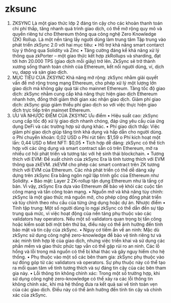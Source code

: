 # zksunc
1.	ZKSYNC
Là một giao thức lớp 2 đáng tin cậy cho các khoản thanh toán chi phí thấp, tăng nhanh quá trình giao dịch, có thể mở rộng quy mô và quyền riêng tư cho Ethereum thông qua công nghệ Zero Knowledge (ZK) Rollup.
Là một nền tảng lấy người dùng làm trung tâm
Tập trung vào phát triển zkSync 2.0 với hai mục tiêu:
•	Hỗ trợ khả năng smart contarct tùy ý thông qua Solidity và Zinc
•	Tăng cường đáng kể khả năng xử lý thông qua zkPorter – một giao thức kết hợp zkRollups và sharding, đạt tới hơn 20.000 TPS (giao dịch mỗi giây) trở lên.
ZkSync sẽ trở thành xương sống thanh toán chính của Ethereum, kết nối người dùng, ví, dịch vụ, dapp và sàn giao dịch.
2.	MỤC TIÊU CỦA ZKSYNC 
Khả năng mở rộng: zkSync nhằm giải quyết vấn đề mở rộng trong mạng Ethereum, cho phép xử lý một lượng lớn giao dịch mà không gây quá tải cho mainnet Ethereum.
Tăng tốc độ giao dịch: zkSync nhằm cung cấp khả năng thực hiện giao dịch Ethereum nhanh hơn, đồng thời giảm thời gian xác nhận giao dịch.
Giảm phí giao dịch: zkSync giúp giảm thiểu phí giao dịch so với việc thực hiện giao dịch trực tiếp trên mainnet Ethereum.
 
3.	ƯU VÀ NHƯỢC ĐIỂM CỦA ZKSYNC 
Ưu điểm
•	Hiệu suất cao: zkSync cung cấp tốc độ xử lý giao dịch nhanh chóng, đáp ứng yêu cầu của ứng dụng DeFi và các trường hợp sử dụng khác.
•	Phí giao dịch thấp: Việc giảm phí giao dịch giúp tăng tính khả dụng và hấp dẫn cho người dùng.
o	Phí chuyển khoản: 0,02 USD
o	Phí rút tiền: $1,59
o	Phí kích hoạt một lần: 0,44 USD
o	Mint NFT: $0,05
•	Tích hợp dễ dàng: zkSync có thể tích hợp với các ứng dụng và smart contract sẵn có trên Ethereum, mở ra nhiều cơ hội phát triển và tương tác với hệ sinh thái blockchain.
•	Tương thích với EVM: Đề xuất chính của zkSync Era là tính tương thích với EVM thông qua zkEVM. zkEVM cho phép các smart contract trên ZK tương thích với EVM của Ethereum. Các nhà phát triển có thể dễ dàng xây dựng trên zkSync Era bằng ngôn ngữ lập trình gốc của Ethereum như Solidity.
•	Bảo mật: Layer 2 ZK-rollup tận dụng Ethereum như là tầng cơ bản. Vì vậy, zkSync Era dựa vào Ethereum để bảo vệ khỏi các cuộc tấn công mạng và tấn công toàn mạng.
•	Nguồn mở và khả năng tùy chỉnh: zkSync là một giao thức mã nguồn mở, cho phép cộng đồng phát triển và tùy chỉnh theo nhu cầu của từng ứng dụng hoặc dự án.
Nhược điểm
•	Tính tập trung: Một số người dùng lo ngại zkSync có thể dẫn đến sự tập trung quá mức, vì việc hoạt động của nền tảng phụ thuộc vào các validators hay operators. Nếu một số validators quan trọng bị tấn công hoặc kiểm soát bởi một bên thứ ba, điều này có thể ảnh hưởng đến tính bảo mật và tin cậy của zkSync.
•	Nguy cơ tiềm ẩn về an ninh: Mặc dù zkSync sử dụng công nghệ zero-knowledge để bảo vệ tính riêng tư và xác minh tính hợp lệ của giao dịch, nhưng việc triển khai và sử dụng các phần mềm và giao thức phức tạp vẫn có thể gặp rủi ro an ninh. Các lỗ hổng và lỗi trong mã nguồn có thể bị khai thác và gây nguy hiểm cho hệ thống.
•	Phụ thuộc vào một số các bên tham gia: zkSync phụ thuộc vào sự đóng góp từ các validators và operators. Sự phụ thuộc này có thể tạo ra mối quan tâm về tính tương thích và sự đáng tin cậy của các bên tham gia này.
•	Lỗi thông tin không chính xác: Trong một số trường hợp, khi sử dụng công nghệ zero-knowledge có thể xảy ra các lỗi thông tin không chính xác, khi mà hệ thống đưa ra kết quả sai về tính toàn vẹn của các giao dịch. Điều này có thể ảnh hưởng đến tính tin cậy và chính xác của zkSync.

